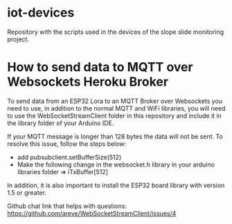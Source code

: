 # iot-devices
Repository with the scripts used in the devices of the slope slide monitoring project.
# How to send data to MQTT  over Websockets Heroku Broker
To send data from an ESP32 Lora to an MQTT Broker over Websockets you need to use, in addition to the normal MQTT and WiFi libraries, you will need to use the WebSocketStreamClient folder in this repository and include it in the library folder of your Arduino IDE.


If your MQTT message is longer than 128 bytes the data will not be sent. To resolve this issue, follow the steps below:
- add pubsubclient.setBufferSize(512)
- Make the following change in the websocket.h library in your arduino libraries folder => iTxBuffer[512]


In addition, it is also important to install the ESP32 board library with version 1.5 or greater.

Github chat link that helps with questions: https://github.com/areve/WebSocketStreamClient/issues/4 